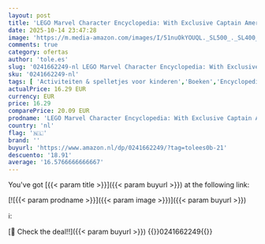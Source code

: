 ```yaml
---
layout: post
title: 'LEGO Marvel Character Encyclopedia: With Exclusive Captain America Minifigure'
date: 2025-10-14 23:47:28
image: 'https://m.media-amazon.com/images/I/51nuOkYOUQL._SL500_._SL400_.jpg'
comments: true
category: ofertas
author: 'tole.es'
slug: '0241662249-nl LEGO Marvel Character Encyclopedia: With Exclusive Captain...'
sku: '0241662249-nl'
tags: [ 'Activiteiten & spelletjes voor kinderen','Boeken','Encyclopedieën & handleidingen voor kinderen','Engelstalige boeken','Featured Categories','Kinderboeken','Kunst & muziek voor kinderen','Naslagwerken voor kinderen','Onderwijs & referentie voor kinderen','🇳🇱', ]
actualPrice: 16.29 EUR
currency: EUR
price: 16.29
comparePrice: 20.09 EUR
prodname: 'LEGO Marvel Character Encyclopedia: With Exclusive Captain America Minifigure'
country: 'nl'
flag: '🇳🇱'
brand: ''
buyurl: 'https://www.amazon.nl/dp/0241662249/?tag=tolees0b-21'
descuento: '18.91'
average: '16.5766666666667'
---
```


You've got [{{< param title >}}]({{< param buyurl >}}) at the following link:

[![{{< param prodname >}}]({{< param image >}})]({{< param buyurl >}})

ℹ️:


[🛒 Check the deal!!]({{< param buyurl >}})
{{<world>}}0241662249{{</world>}}
